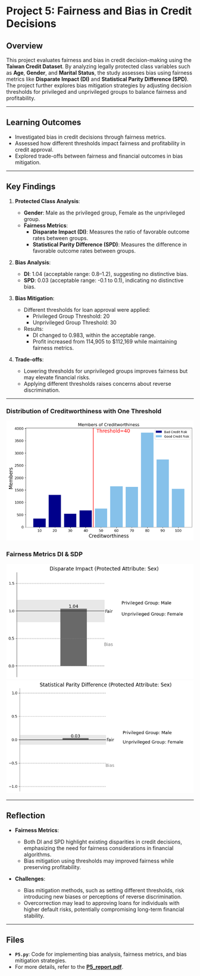 # Project 5: Fairness and Bias in Credit Decisions

## Overview

This project evaluates fairness and bias in credit decision-making using the **Taiwan Credit Dataset**. By analyzing legally protected class variables such as **Age**, **Gender**, and **Marital Status**, the study assesses bias using fairness metrics like **Disparate Impact (DI)** and **Statistical Parity Difference (SPD)**. The project further explores bias mitigation strategies by adjusting decision thresholds for privileged and unprivileged groups to balance fairness and profitability.

---

## Learning Outcomes
- Investigated bias in credit decisions through fairness metrics.
- Assessed how different thresholds impact fairness and profitability in credit approval.
- Explored trade-offs between fairness and financial outcomes in bias mitigation.

---

## Key Findings

1. **Protected Class Analysis**:
   - **Gender**: Male as the privileged group, Female as the unprivileged group.
   - **Fairness Metrics**: 
     - **Disparate Impact (DI)**: Measures the ratio of favorable outcome rates between groups.
     - **Statistical Parity Difference (SPD)**: Measures the difference in favorable outcome rates between groups.

2. **Bias Analysis**:
   - **DI**: 1.04 (acceptable range: 0.8–1.2), suggesting no distinctive bias.
   - **SPD**: 0.03 (acceptable range: -0.1 to 0.1), indicating no distinctive bias.

3. **Bias Mitigation**:
   - Different thresholds for loan approval were applied:
     - Privileged Group Threshold: 20
     - Unprivileged Group Threshold: 30
   - Results:
     - DI changed to 0.983, within the acceptable range.
     - Profit increased from 114,905 to $112,169 while maintaining fairness metrics.

4. **Trade-offs**:
   - Lowering thresholds for unprivileged groups improves fairness but may elevate financial risks.
   - Applying different thresholds raises concerns about reverse discrimination.

---

### Distribution of Creditworthiness with One Threshold
![Creditworthiness Distribution](pic/Fig2.png)

### Fairness Metrics DI & SDP
![Fairness Metric DI](pic/Fig3.png)
![Fairness Metric SPD](pic/Fig4.png)

---

## Reflection

- **Fairness Metrics**:
  - Both DI and SPD highlight existing disparities in credit decisions, emphasizing the need for fairness considerations in financial algorithms.
  - Bias mitigation using thresholds may improved fairness while preserving profitability.

- **Challenges**:
  - Bias mitigation methods, such as setting different thresholds, risk introducing new biases or perceptions of reverse discrimination.
  - Overcorrection may lead to approving loans for individuals with higher default risks, potentially compromising long-term financial stability.

---

## Files
- **`P5.py`**: Code for implementing bias analysis, fairness metrics, and bias mitigation strategies.
- For more details, refer to the **[P5_report.pdf](P5_report.pdf)**.
